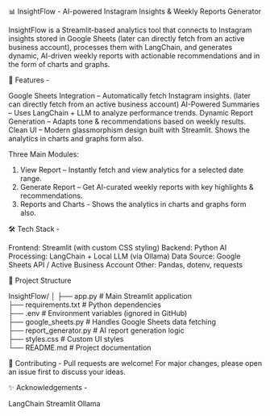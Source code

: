 📊 InsightFlow -
AI-powered Instagram Insights & Weekly Reports Generator

InsightFlow is a Streamlit-based analytics tool that connects to Instagram insights stored in Google Sheets (later can directly fetch from an active business account), processes them with LangChain, and generates dynamic, AI-driven weekly reports with actionable recommendations and in the form of charts and graphs.

🚀 Features -

Google Sheets Integration – Automatically fetch Instagram insights.  (later can directly fetch from an active business account)
AI-Powered Summaries – Uses LangChain + LLM to analyze performance trends.
Dynamic Report Generation – Adapts tone & recommendations based on weekly results.
Clean UI – Modern glassmorphism design built with Streamlit.
Shows the analytics in charts and graphs form also.

Three Main Modules:

1. View Report – Instantly fetch and view analytics for a selected date range.
2. Generate Report – Get AI-curated weekly reports with key highlights & recommendations.
3. Reports and Charts - Shows the analytics in charts and graphs form also.


🛠 Tech Stack - 

Frontend: Streamlit (with custom CSS styling)
Backend: Python
AI Processing: LangChain + Local LLM (via Ollama)
Data Source: Google Sheets API / Active Business Account
Other: Pandas, dotenv, requests


📂 Project Structure

InsightFlow/
│
├── app.py                 # Main Streamlit application  
├── requirements.txt       # Python dependencies  
├── .env                   # Environment variables (ignored in GitHub)  
├── google_sheets.py       # Handles Google Sheets data fetching  
├── report_generator.py    # AI report generation logic  
├── styles.css             # Custom UI styles  
└── README.md              # Project documentation


🤝 Contributing - 
Pull requests are welcome! For major changes, please open an issue first to discuss your ideas.


✨ Acknowledgements - 

LangChain
Streamlit
Ollama
